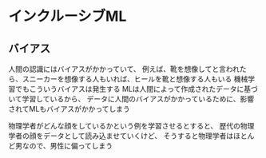 # インクルーシブML

## バイアス

人間の認識にはバイアスがかかっていて、
例えば、靴を想像してと言われたら、スニーカーを想像する人もいれば、ヒールを靴と想像する人もいる
機械学習でもこういうバイアスは発生する
MLは人間によって作成されたデータに基づいて学習しているから、
データに人間のバイアスがかかっているために、影響されてMLもバイアスがかかってしまう

物理学者がどんな顔をしているかという例を学習させるとすると、
歴代の物理学者の顔をデータとして読み込ませていくけど、
そうすると物理学者はほとんど男なので、男性に偏ってしまう

